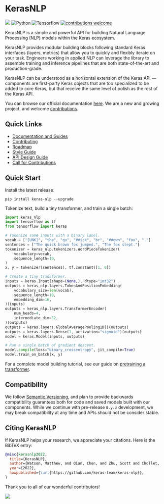 # KerasNLP
[![](https://github.com/keras-team/keras-nlp/workflows/Tests/badge.svg?branch=master)](https://github.com/keras-team/keras-nlp/actions?query=workflow%3ATests+branch%3Amaster)
![Python](https://img.shields.io/badge/python-v3.7.0+-success.svg)
![Tensorflow](https://img.shields.io/badge/tensorflow-v2.5.0+-success.svg)
[![contributions welcome](https://img.shields.io/badge/contributions-welcome-brightgreen.svg?style=flat)](https://github.com/keras-team/keras-nlp/issues)

KerasNLP is a simple and powerful API for building Natural Language Processing
(NLP) models within the Keras ecosystem.

KerasNLP provides modular building blocks following
standard Keras interfaces (layers, metrics) that allow you to quickly and
flexibly iterate on your task. Engineers working in applied NLP can leverage the
library to assemble training and inference pipelines that are both
state-of-the-art and production-grade.

KerasNLP can be understood as a horizontal extension of the Keras API —
components are first-party Keras objects that are too specialized to be
added to core Keras, but that receive the same level of polish as the rest of
the Keras API.

You can browse our official documentation [here](https://keras.io/keras_nlp).
We are a new and growing project, and welcome [contributions](CONTRIBUTING.md).

## Quick Links

- [Documentation and Guides](https://keras.io/keras_nlp)
- [Contributing](CONTRIBUTING.md)
- [Roadmap](ROADMAP.md)
- [Style Guide](STYLE_GUIDE.md)
- [API Design Guide](API_DESIGN_GUIDE.md)
- [Call for Contributions](https://github.com/keras-team/keras-nlp/issues?q=is%3Aissue+is%3Aopen+label%3A%22contributions+welcome%22)

## Quick Start

Install the latest release:

```
pip install keras-nlp --upgrade
```

Tokenize text, build a tiny transformer, and train a single batch:

```python
import keras_nlp
import tensorflow as tf
from tensorflow import keras

# Tokenize some inputs with a binary label.
vocab = ["[UNK]", "the", "qu", "##ick", "br", "##own", "fox", "."]
sentences = ["The quick brown fox jumped.", "The fox slept."]
tokenizer = keras_nlp.tokenizers.WordPieceTokenizer(
    vocabulary=vocab,
    sequence_length=10,
)
x, y = tokenizer(sentences), tf.constant([1, 0])

# Create a tiny transformer.
inputs = keras.Input(shape=(None,), dtype="int32")
outputs = keras_nlp.layers.TokenAndPositionEmbedding(
    vocabulary_size=len(vocab),
    sequence_length=10,
    embedding_dim=16,
)(inputs)
outputs = keras_nlp.layers.TransformerEncoder(
    num_heads=4,
    intermediate_dim=32,
)(outputs)
outputs = keras.layers.GlobalAveragePooling1D()(outputs)
outputs = keras.layers.Dense(1, activation="sigmoid")(outputs)
model = keras.Model(inputs, outputs)

# Run a single batch of gradient descent.
model.compile(loss="binary_crossentropy", jit_compile=True)
model.train_on_batch(x, y)
```

For a complete model building tutorial, see our guide on
[pretraining a transformer](keras.io/guides/keras_nlp/transformer_pretraining).

## Compatibility

We follow [Semantic Versioning](https://semver.org/), and plan to
provide backwards compatibility guarantees both for code and saved models built
with our components. While we continue with pre-release `0.y.z` development, we
may break compatibility at any time and APIs should not be consider stable.

## Citing KerasNLP

If KerasNLP helps your research, we appreciate your citations.
Here is the BibTeX entry:

```bibtex
@misc{kerasnlp2022,
  title={KerasNLP},
  author={Watson, Matthew, and Qian, Chen, and Zhu, Scott and Chollet, Fran\c{c}ois and others},
  year={2022},
  howpublished={\url{https://github.com/keras-team/keras-nlp}},
}
```

Thank you to all of our wonderful contributors!

<a href="https://github.com/keras-team/keras-nlp/graphs/contributors">
  <img src="https://contrib.rocks/image?repo=keras-team/keras-nlp" />
</a>